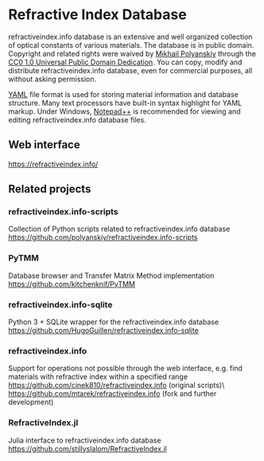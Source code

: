 # Refractive Index Database
refractiveindex.info database is an extensive and well organized collection of optical constants of various materials. The database is in public domain. Copyright and related rights were waived by <a href="mailto:polyanskiy@refractiveindex.info">Mikhail Polyanskiy</a> through the <a href="https://creativecommons.org/publicdomain/zero/1.0/">CC0 1.0 Universal Public Domain Dedication</a>. You can copy, modify and distribute refractiveindex.info database, even for commercial purposes, all without asking permission.

<a href="http://en.wikipedia.org/wiki/YAML">YAML</a> file format is used for storing material information and database structure. Many text processors have built-in syntax highlight for YAML markup. Under Windows, <a class="external text" href="https://notepad-plus-plus.org/">Notepad++</a> is recommended for viewing and editing refractiveindex.info database files.


## Web interface
https://refractiveindex.info/


## Related projects

### refractiveindex.info-scripts
Collection of Python scripts related to refractiveindex.info database
https://github.com/polyanskiy/refractiveindex.info-scripts

### PyTMM
Database browser and Transfer Matrix Method implementation
https://github.com/kitchenknif/PyTMM

### refractiveindex.info-sqlite
Python 3 + SQLite wrapper for the refractiveindex.info database
https://github.com/HugoGuillen/refractiveindex.info-sqlite

### refractiveindex.info
Support for operations not possible through the web interface, e.g. find materials with refractive index within a specified range
https://github.com/cinek810/refractiveindex.info (original scripts)\\
https://github.com/mtarek/refractiveindex.info (fork and further development)

### RefractiveIndex.jl
Julia interface to refractiveindex.info database
https://github.com/stillyslalom/RefractiveIndex.jl
